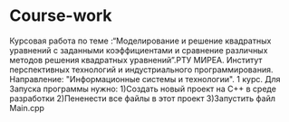 # Course-work
Курсовая работа по теме :“Моделирование и решение квадратных уравнений с заданными коэффициентами и  сравнение различных методов решения квадратных уравнений”.РТУ МИРЕА. Институт перспективных технологий и индустриального программирования. Направление: "Информационные системы и технологии". 1 курс.
Для Запуска программы нужно:
  1)Создать новый проект на C++ в среде разработки
  2)Пененести все файлы в этот проект
  3)Запустить файл Main.cpp
